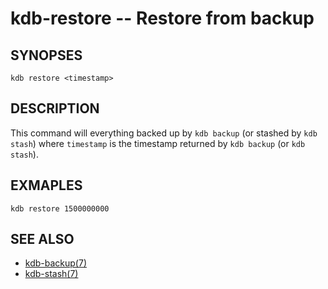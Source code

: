 kdb-restore -- Restore from backup
==================================

## SYNOPSES

`kdb restore <timestamp>`

## DESCRIPTION

This command will everything backed up by `kdb backup` (or stashed by `kdb stash`)
where `timestamp` is the timestamp returned by `kdb backup` (or `kdb stash`).

## EXMAPLES

```
kdb restore 1500000000
```

## SEE ALSO
- [kdb-backup(7)](kdb-backup.md)
- [kdb-stash(7)](kdb-stash.md)
